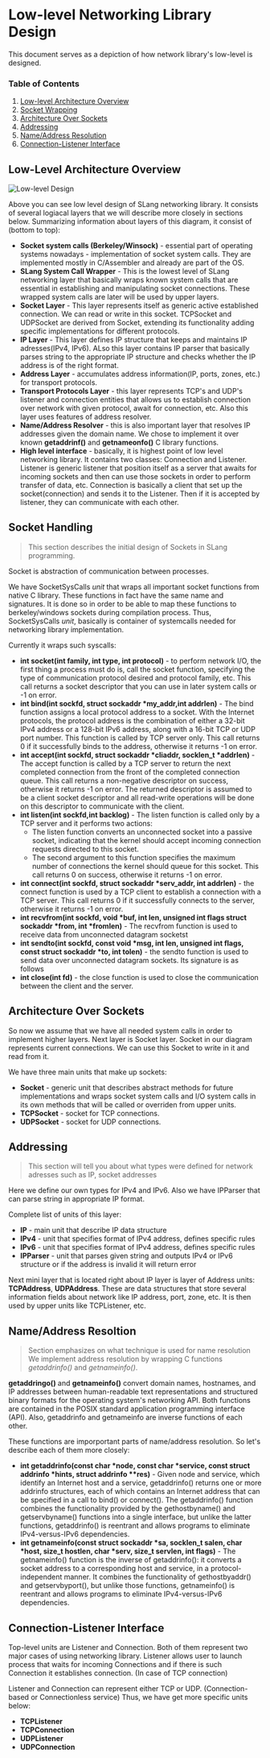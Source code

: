 # Low-level Networking Library Design

This document serves as a depiction of how network library's low-level is designed.

### Table of Contents
1. [Low-level Architecture Overview](#overview)
2. [Socket Wrapping](#socket)
3. [Architecture Over Sockets](#oversockets)
4. [Addressing](#addressing)
5. [Name/Address Resolution](#nameresolution)
6. [Connection-Listener Interface](#connlist)

## Low-Level Architecture Overview  <a name="overview"></a>
![Low-level Design](LowLevelNetworking.png)

Above you can see low level design of SLang networking library. It consists of several logiacal layers that we will describe more closely in sections below. Summarizing information about layers of this diagram, it consist of (bottom to top):
* **Socket system calls (Berkeley/Winsock)** - essential part of operating systems nowadays - implementation of socket system calls. They are implemented mostly in C/Assembler and already are part of the OS.
* **SLang System Call Wrapper** - This is the lowest level of SLang networking layer that basically wraps known system calls that are essential in establishing and manipulating socket connections. These wrapped system calls are later will be used by upper layers.
* **Socket Layer** - This layer represents itself as generic active established connection. We can read or write in this socket. TCPSocket and UDPSocket are derived from Socket, extending its functionality adding specific implementations for different protocols.
* **IP Layer** - This layer defines IP structure that keeps and maintains IP adresses(IPv4, IPv6). ALso this layer contains IP parser that basically parses string to the appropriate IP structure and checks whether the IP address is of the right format.
* **Address Layer** - accumulates address information(IP, ports, zones, etc.) for transport protocols.
* **Transport Protocols Layer** - this layer represents TCP's and UDP's listener and connection entities that allows us to establish connection over network with given protocol, await for connection, etc. Also this layer uses features of address resolver.
* **Name/Address Resolver** - this is also important layer that resolves IP addresses given the domain name. We chose to implement it over known __getaddrinf()__ and __getnameonfo()__ C library functions.
* **High level interface** - basically, it is highest point of low level networking library. It contains two classes: Connection and Listener. Listener is generic listener that position itself as a server that awaits for incoming sockets and then can use those sockets in order to perform transfer of data, etc. Connection is basically a client that set up the socket(connection) and sends it to the Listener. Then if it is accepted by listener, they can communicate with each other.

## Socket Handling <a name="socket"></a>
> This section describes the initial design of Sockets in SLang programming.

Socket is abstraction of communication between processes. 

We have  SocketSysCalls _unit_ that wraps all important socket functions from native C library. These functions in fact have the same name and signatures. It is done so in order to be able to map
these functions to berkeley/windows sockets during compilation process. Thus, SocketSysCalls _unit_, basically is container of systemcalls needed for networking library implementation. 

Currently it wraps such syscalls:
* **int socket(int family, int type, int protocol)** - to perform network I/O, the first thing a process must do is, call the socket function, specifying the type of communication protocol desired and protocol family, etc. This call returns a socket descriptor that you can use in later system calls or -1 on error.
* **int bind(int sockfd, struct sockaddr \*my_addr,int addrlen)** - The bind function assigns a local protocol address to a socket. With the Internet protocols, the protocol address is the combination of either a 32-bit IPv4 address or a 128-bit IPv6 address, along with a 16-bit TCP or UDP port number. This function is called by TCP server only. This call returns 0 if it successfully binds to the address, otherwise it returns -1 on error.
* **int accept(int sockfd, struct sockaddr \*cliaddr, socklen_t \*addrlen)** - The accept function is called by a TCP server to return the next completed connection from the front of the completed connection queue. This call returns a non-negative descriptor on success, otherwise it returns -1 on error. The returned descriptor is assumed to be a client socket descriptor and all read-write operations will be done on this descriptor to communicate with the client.
* **int listen(int sockfd,int backlog)** - The listen function is called only by a TCP server and it performs two actions:
  * The listen function converts an unconnected socket into a passive socket, indicating that the kernel should accept incoming connection requests directed to this socket.
  * The second argument to this function specifies the maximum number of connections the kernel should queue for this socket.
This call returns 0 on success, otherwise it returns -1 on error.
* **int connect(int sockfd, struct sockaddr \*serv_addr, int addrlen)** - the connect function is used by a TCP client to establish a connection with a TCP server. This call returns 0 if it successfully connects to the server, otherwise it returns -1 on error.
* **int recvfrom(int sockfd, void \*buf, int len, unsigned int flags struct sockaddr \*from, int \*fromlen)** - The recvfrom function is used to receive data from unconnected datagram socketst
* **int sendto(int sockfd, const void \*msg, int len, unsigned int flags, const struct sockaddr \*to, int tolen)** - the sendto function is used to send data over unconnected datagram sockets. Its signature is as follows
* **int close(int fd)** - the close function is used to close the communication between the client and the server.
## Architecture Over Sockets <a name="oversockets"></a>

So now we assume that we have all needed system calls in order to implement higher layers. Next layer is Socket layer. Socket in our diagram represents current connections. We can use this Socket to write in it and read from it.

We have three main units that make up sockets:
* **Socket** - generic unit that describes abstract methods for future implementations and wraps socket system calls and I/O system calls in its own methods that will be called or overriden from upper units.
* **TCPSocket** - socket for TCP connections.
* **UDPSocket** - socket for UDP connections.

## Addressing <a name="addressing"></a>
> This section will tell you about what types were defined for network adresses such as IP, socket addresses

Here we define our own types for IPv4 and IPv6. Also we have IPParser that can parse string in appropriate IP format.

Complete list of units of this layer:
* **IP** - main unit that describe IP data structure
* **IPv4** - unit that specifies format of IPv4 address, defines specific rules 
* **IPv6** - unit that specifies format of IPv4 address, defines specific rules 
* **IPParser** - unit that parses given string and outputs IPv4 or IPv6 structure or if the address is invalid it will return error

Next mini layer that is located right about IP layer is layer of Address units: **TCPAddress**, **UDPAddress**. These are data structures that store several information fields about network like IP address, port, zone, etc. It is then used by upper units like TCPListener, etc.

## Name/Address Resoltion <a name="nameresolution"></a>
> Section emphasizes on what technique is used for name resolution
We implement address resolution by wrapping C functions _getaddrinfo()_ and _getnameinfo()_. 

  **getaddringo()** and **getnameinfo()** convert domain names, hostnames, and IP addresses between human-readable text representations and structured binary formats for the operating system's networking API. Both functions are contained in the POSIX standard application programming interface (API).
  Also, getaddrinfo and getnameinfo are inverse functions of each other.

These functions are imporportant parts of name/address resolution. So let's describe each of them more closely:
* **int getaddrinfo(const char \*node, const char \*service, const struct addrinfo \*hints, struct addrinfo \*\*res)** - Given node and service, which identify an Internet host and a service, getaddrinfo() returns one or more addrinfo structures, each of which contains an Internet address that can be specified in a call to bind() or connect(). The getaddrinfo() function combines the functionality provided by the gethostbyname() and getservbyname() functions into a single interface, but unlike the latter functions, getaddrinfo() is reentrant and allows programs to eliminate IPv4-versus-IPv6 dependencies. 
* **int getnameinfo(const struct sockaddr \*sa, socklen_t salen, char \*host, size_t hostlen, char \*serv, size_t servlen, int flags)** - The getnameinfo() function is the inverse of getaddrinfo(): it converts a socket address to a corresponding host and service, in a protocol-independent manner. It combines the functionality of gethostbyaddr() and getservbyport(), but unlike those functions, getnameinfo() is reentrant and allows programs to eliminate IPv4-versus-IPv6 dependencies. 

## Connection-Listener Interface  <a name="connlist"></a>
Top-level units are Listener and Connection. Both of them represent two major cases of using networking library. Listener allows user to launch process that waits for incoming Connections and if there is such Connection it establishes connection. (In case of TCP connection)

Listener and Connection can represent either TCP or UDP. (Connection-based or Connectionless service)
Thus, we have get more specific units below:
* **TCPListener**
* **TCPConnection**
* **UDPListener**
* **UDPConnection**
